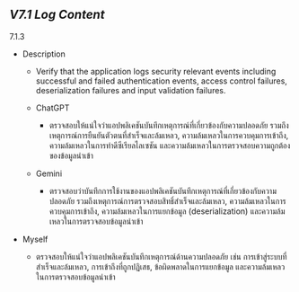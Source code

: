 ## *V7.1 Log Content*

7.1.3

- Description
  - Verify that the application logs security relevant events including successful and failed authentication events, access control failures, deserialization failures and input validation failures.
  
  - ChatGPT
      - ตรวจสอบให้แน่ใจว่าแอปพลิเคชันบันทึกเหตุการณ์ที่เกี่ยวข้องกับความปลอดภัย รวมถึงเหตุการณ์การยืนยันตัวตนที่สำเร็จและล้มเหลว, ความล้มเหลวในการควบคุมการเข้าถึง, ความล้มเหลวในการทำดีซีเรียลไลเซชัน และความล้มเหลวในการตรวจสอบความถูกต้องของข้อมูลนำเข้า
  - Gemini
      - ตรวจสอบว่าบันทึกการใช้งานของแอปพลิเคชันบันทึกเหตุการณ์ที่เกี่ยวข้องกับความปลอดภัย รวมถึงเหตุการณ์การตรวจสอบสิทธิ์สำเร็จและล้มเหลว, ความล้มเหลวในการควบคุมการเข้าถึง, ความล้มเหลวในการแยกข้อมูล (deserialization) และความล้มเหลวในการตรวจสอบข้อมูลนำเข้า
      
- Myself
  - ตรวจสอบให้แน่ใจว่าแอปพลิเคชันบันทึกเหตุการณ์ด้านความปลอดภัย เช่น การเข้าสู่ระบบที่สำเร็จและล้มเหลว, การเข้าถึงที่ถูกปฏิเสธ, ข้อผิดพลาดในการแยกข้อมูล และความล้มเหลวในการตรวจสอบข้อมูลนำเข้า
